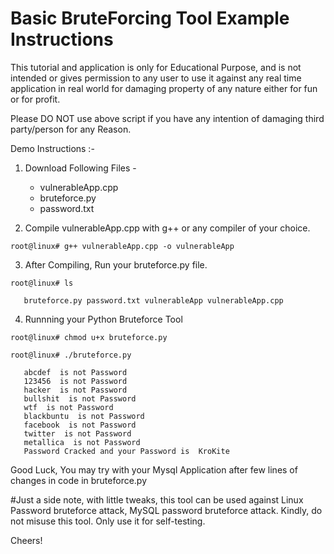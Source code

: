 Basic BruteForcing Tool Example Instructions
===============


This tutorial and application is only for Educational Purpose, and is not intended or gives permission to any user to use it against any real time application in real world for damaging property of any nature either for fun or for profit.

Please DO NOT use above script if you have any intention of damaging third party/person for any Reason.

Demo Instructions :-

1. Download Following Files -
      - vulnerableApp.cpp
      - bruteforce.py
      - password.txt

2. Compile vulnerableApp.cpp with g++ or any compiler of your choice.

`root@linux# g++ vulnerableApp.cpp -o vulnerableApp`


3. After Compiling, Run your bruteforce.py file.

`root@linux# ls`

       bruteforce.py password.txt vulnerableApp vulnerableApp.cpp

4. Runnning your Python Bruteforce Tool

`root@linux# chmod u+x bruteforce.py`

`root@linux# ./bruteforce.py`

       abcdef  is not Password
       123456  is not Password
       hacker  is not Password
       bullshit  is not Password
       wtf  is not Password
       blackbuntu  is not Password
       facebook  is not Password
       twitter  is not Password
       metallica  is not Password
       Password Cracked and your Password is  KroKite

Good Luck, You may try with your Mysql Application after few lines of changes in code in bruteforce.py

#Just a side note, with little tweaks, this tool can be used against Linux Password bruteforce attack, MySQL password bruteforce attack.
Kindly, do not misuse this tool. Only use it for self-testing.

Cheers!
